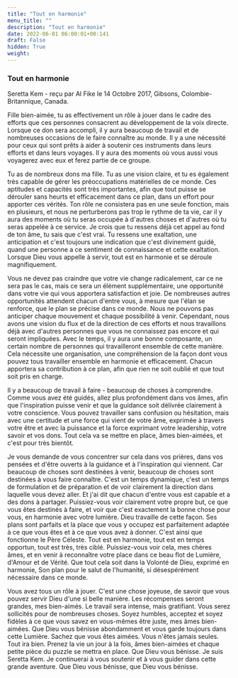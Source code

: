```yaml
---
title: "Tout en harmonie"
menu_title: ""
description: "Tout en harmonie"
date: 2022-06-01 06:00:01+00:141
draft: False
hidden: True
weight:
---
```

### Tout en harmonie

Seretta Kem - reçu par Al Fike le 14 Octobre 2017, Gibsons, Colombie-Britannique, Canada.

Fille bien-aimée, tu as effectivement un rôle à jouer dans le cadre des efforts que ces personnes consacrent au développement de la voix directe. Lorsque ce don sera accompli, il y aura beaucoup de travail et de nombreuses occasions de le faire connaître au monde. Il y a une nécessité pour ceux qui sont prêts à aider à soutenir ces instruments dans leurs efforts et dans leurs voyages. Il y aura des moments où vous aussi vous voyagerez avec eux et ferez partie de ce groupe.

Tu as de nombreux dons ma fille. Tu as une vision claire, et tu es également très capable de gérer les préoccupations matérielles de ce monde. Ces aptitudes et capacités sont très importantes, afin que tout puisse se dérouler sans heurts et efficacement dans ce plan, dans un effort pour apporter ces vérités. Ton rôle ne consistera pas en une seule fonction, mais en plusieurs, et nous ne perturberons pas trop le rythme de ta vie, car il y aura des moments où tu seras occupée à d'autres choses et d'autres où tu seras appelée à ce service. Je crois que tu ressens déjà cet appel au fond de ton âme, tu sais que c'est vrai. Tu ressens une exaltation, une anticipation et c'est toujours une indication que c'est divinement guidé, quand une personne a ce sentiment de connaissance et cette exaltation. Lorsque Dieu vous appelle à servir, tout est en harmonie et se déroule magnifiquement.

Vous ne devez pas craindre que votre vie change radicalement, car ce ne sera pas le cas, mais ce sera un élément supplémentaire, une opportunité dans votre vie qui vous apportera satisfaction et joie. De nombreuses autres opportunités attendent chacun d'entre vous, à mesure que l'élan se renforce, que le plan se précise dans ce monde. Nous ne pouvons pas anticiper chaque mouvement et chaque possibilité à venir. Cependant, nous avons une vision du flux et de la direction de ces efforts et nous travaillons déjà avec d'autres personnes que vous ne connaissez pas encore et qui seront impliquées. Avec le temps, il y aura une bonne composante, un certain nombre de personnes qui travailleront ensemble de cette manière. Cela nécessite une organisation, une compréhension de la façon dont vous pouvez tous travailler ensemble en harmonie et efficacement. Chacun apportera sa contribution à ce plan, afin que rien ne soit oublié et que tout soit pris en charge.

Il y a beaucoup de travail à faire - beaucoup de choses à comprendre. Comme vous avez été guidés, allez plus profondément dans vos âmes, afin que l'inspiration puisse venir et que la guidance soit délivrée clairement à votre conscience. Vous pouvez travailler sans confusion ou hésitation, mais avec une certitude et une force qui vient de votre âme, exprimée à travers votre être et avec la puissance et la force exprimant votre leadership, votre savoir et vos dons. Tout cela va se mettre en place, âmes bien-aimées, et c'est pour très bientôt.

Je vous demande de vous concentrer sur cela dans vos prières, dans vos pensées et d'être ouverts à la guidance et à l'inspiration qui viennent. Car beaucoup de choses sont destinées à venir, beaucoup de choses sont destinées à vous faire connaître. C'est un temps dynamique, c'est un temps de formulation et de préparation et de voir clairement la direction dans laquelle vous devez aller. Et j'ai dit que chacun d'entre vous est capable et a des dons à partager. Puissiez-vous voir clairement votre propre but, ce que vous êtes destinés à faire, et voir que c'est exactement la bonne chose pour vous, en harmonie avec votre lumière. Dieu travaille de cette façon. Ses plans sont parfaits et la place que vous y occupez est parfaitement adaptée à ce que vous êtes et à ce que vous avez à donner. C'est ainsi que fonctionne le Père Céleste. Tout est en harmonie, tout est en temps opportun, tout est très, très ciblé. Puissiez-vous voir cela, mes chères âmes, et en venir à reconnaître votre place dans ce beau flot de Lumière, d'Amour et de Vérité. Que tout cela soit dans la Volonté de Dieu, exprimé en harmonie, Son plan pour le salut de l'humanité, si désespérément nécessaire dans ce monde.

Vous avez tous un rôle à jouer. C'est une chose joyeuse, de savoir que vous pouvez servir Dieu d'une si belle manière. Les récompenses seront grandes, mes bien-aimés. Le travail sera intense, mais gratifiant. Vous serez sollicités pour de nombreuses choses. Soyez humbles, acceptez et soyez fidèles à ce que vous savez en vous-mêmes être juste, mes âmes bien-aimées. Que Dieu vous bénisse abondamment et vous garde toujours dans cette Lumière. Sachez que vous êtes aimées. Vous n'êtes jamais seules. Tout ira bien. Prenez la vie un jour à la fois, âmes bien-aimées et chaque petite pièce du puzzle se mettra en place. Que Dieu vous bénisse. Je suis Seretta Kem. Je continuerai à vous soutenir et à vous guider dans cette grande aventure. Que Dieu vous bénisse, que Dieu vous bénisse.
